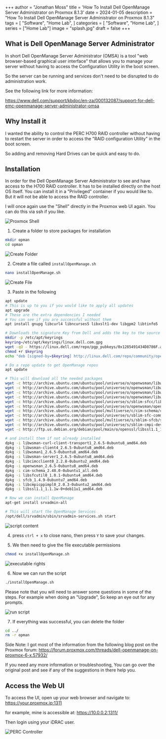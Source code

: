 +++
author = "Jonathan Moss"
title = 'How To Install Dell OpenManage Server Administrator on Proxmox 8.1.3'
date = 2024-01-05
description = "How To Install Dell OpenManage Server Administrator on Proxmox 8.1.3"
tags = [
    "Software",
    "Home Lab",
]
categories = [
    "Software",
    "Home Lab",
]
series = ["Home Lab"]
image = "splash.jpg"
draft = false
+++

## What is Dell OpenManage Server Administrator
In short Dell OpenManage Server Administrator (OMSA) is a tool "web browser-based graphical user interface" that allows you to manage your server without having to access the Configuration Utility in the boot screen.

So the server can be running and services don't need to be disrupted to do administration work.

See the following link for more information:

https://www.dell.com/support/kbdoc/en-za/000132087/support-for-dell-emc-openmanage-server-administrator-omsa

## Why Install it
I wanted the ability to control the PERC H700 RAID controller without having to restart the server in order to access the "RAID configuration Utility" in the boot screen.

So adding and removing Hard Drives can be quick and easy to do.

## Installation

In order for the Dell OpenManage Server Administrator to see and have access to the H700 RAID controller. It has to be installed directly on the host OS itself.
You can install it in a "Privileged" container if you would like to. But it will not be able to access the RAID controller. 

I will once again use the "Shell" directly in the Proxmox web UI again. You can do this via ssh if you like.

![Proxmox Shell](2.jpg)

1. Create a folder to store packages for installation
``` bash
mkdir opman
cd opman
```
![Create Folder](3.jpg)

2. Create a file called ```installOpenManage.sh```
``` bash
nano installOpenManage.sh
```

![Create File](4.jpg)

3. Paste in the following
```bash
apt update
# This is up to you if you would like to apply all updates
apt upgrade
# These are the extra dependencies I needed
# You can see if you are successful without them
apt install gnupg libcurl4 libncurses5 libxslt1-dev libgpm2 libtinfo5

# Downloads the signature Key from Dell and adds the key to the source file
mkdir -p /etc/apt/keyrings
keyring=/etc/apt/keyrings/linux.dell.com.gpg
wget -qO - https://linux.dell.com/repo/pgp_pubkeys/0x1285491434D8786F.asc | gpg --dearmor -o $keyring
chmod +r $keyring
echo "deb [signed-by=$keyring] http://linux.dell.com/repo/community/openmanage/10300/focal focal main" > /etc/apt/sources.list.d/linux.dell.com.list

# Do a repo update to get OpenManage repos
apt update

# This will download all the needed packages
wget -c http://archive.ubuntu.com/ubuntu/pool/universe/o/openwsman/libwsman-curl-client-transport1_2.6.5-0ubuntu8_amd64.deb
wget -c http://archive.ubuntu.com/ubuntu/pool/universe/o/openwsman/libwsman-client4_2.6.5-0ubuntu8_amd64.deb
wget -c http://archive.ubuntu.com/ubuntu/pool/universe/o/openwsman/libwsman1_2.6.5-0ubuntu8_amd64.deb
wget -c http://archive.ubuntu.com/ubuntu/pool/universe/o/openwsman/libwsman-server1_2.6.5-0ubuntu8_amd64.deb
wget -c http://archive.ubuntu.com/ubuntu/pool/universe/s/sblim-sfcc/libcimcclient0_2.2.8-0ubuntu2_amd64.deb
wget -c http://archive.ubuntu.com/ubuntu/pool/universe/o/openwsman/openwsman_2.6.5-0ubuntu8_amd64.deb
wget -c http://archive.ubuntu.com/ubuntu/pool/multiverse/c/cim-schema/cim-schema_2.48.0-0ubuntu1_all.deb
wget -c http://archive.ubuntu.com/ubuntu/pool/universe/s/sblim-sfc-common/libsfcutil0_1.0.1-0ubuntu4_amd64.deb
wget -c http://archive.ubuntu.com/ubuntu/pool/multiverse/s/sblim-sfcb/sfcb_1.4.9-0ubuntu7_amd64.deb
wget -c http://archive.ubuntu.com/ubuntu/pool/universe/s/sblim-cmpi-devel/libcmpicppimpl0_2.0.3-0ubuntu2_amd64.deb
wget -c http://ftp.us.debian.org/debian/pool/main/o/openssl/libssl1.1_1.1.1w-0+deb11u1_amd64.deb

# and install them if not already installed
dpkg -i libwsman-curl-client-transport1_2.6.5-0ubuntu8_amd64.deb
dpkg -i libwsman-client4_2.6.5-0ubuntu8_amd64.deb
dpkg -i libwsman1_2.6.5-0ubuntu8_amd64.deb
dpkg -i libwsman-server1_2.6.5-0ubuntu8_amd64.deb
dpkg -i libcimcclient0_2.2.8-0ubuntu2_amd64.deb
dpkg -i openwsman_2.6.5-0ubuntu8_amd64.deb
dpkg -i cim-schema_2.48.0-0ubuntu1_all.deb
dpkg -i libsfcutil0_1.0.1-0ubuntu4_amd64.deb
dpkg -i sfcb_1.4.9-0ubuntu7_amd64.deb
dpkg -i libcmpicppimpl0_2.0.3-0ubuntu2_amd64.deb
dpkg -i libssl1.1_1.1.1w-0+deb11u1_amd64.deb

# Now we can install OpenManage
apt-get install srvadmin-all

# This will start the OpenManage Services
/opt/dell/srvadmin/sbin/srvadmin-services.sh start
 ```

![script content](5.jpg)

4. press ```ctrl + x``` to close nano, then press ```Y``` to save your changes.

5. We then need to give the file executable permissions
```bash
chmod +x installOpenManage.sh
```
![executable rights](6.jpg)

6. Now we can run the script
```bash
./installOpenManage.sh
```
Please note that you will need to answer some questions in some of the steps. For example when doing an "Upgrade", So keep an eye out for any prompts.

![run script](7.jpg)

7. If everything was successful, you can delete the folder
```bash
cd ../
rm -r opman
```

Side Note:
I got most of the information from the following blog post on the Proxmox forum:
https://forum.proxmox.com/threads/dell-openmanage-on-proxmox-6-x.57932/

If you need any more information or troubleshooting, You can go over the original post and see if any of the suggestions in there help you.

## Access the Web UI
To access the UI, open up your web browser and navigate to: 
https://your.proxmox.ip:1311

for example, mine is accessible at:
https://10.0.0.2:1311/

Then login using your iDRAC user.

![PERC Controller](1.jpg)